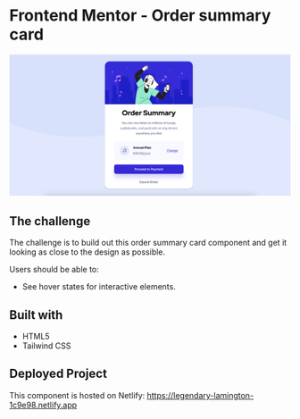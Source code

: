 # Frontend Mentor - Order summary card

![Design preview for the Order summary card coding challenge](./images/order%20component.png)

## The challenge

The challenge is to build out this order summary card component and get it looking as close to the design as possible.

Users should be able to:

- See hover states for interactive elements.

## Built with

- HTML5
- Tailwind CSS

## Deployed Project

This component is hosted on Netlify: https://legendary-lamington-1c9e98.netlify.app

